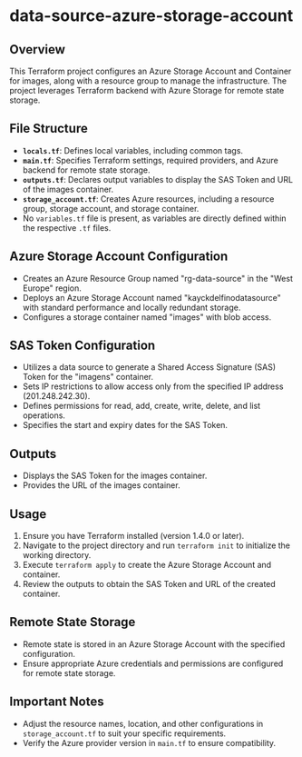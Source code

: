 # data-source-azure-storage-account

## Overview

This Terraform project configures an Azure Storage Account and Container for images, along with a resource group to manage the infrastructure. The project leverages Terraform backend with Azure Storage for remote state storage.

## File Structure

- **`locals.tf`**: Defines local variables, including common tags.
- **`main.tf`**: Specifies Terraform settings, required providers, and Azure backend for remote state storage.
- **`outputs.tf`**: Declares output variables to display the SAS Token and URL of the images container.
- **`storage_account.tf`**: Creates Azure resources, including a resource group, storage account, and storage container.
- No `variables.tf` file is present, as variables are directly defined within the respective `.tf` files.

## Azure Storage Account Configuration

- Creates an Azure Resource Group named "rg-data-source" in the "West Europe" region.
- Deploys an Azure Storage Account named "kayckdelfinodatasource" with standard performance and locally redundant storage.
- Configures a storage container named "images" with blob access.

## SAS Token Configuration

- Utilizes a data source to generate a Shared Access Signature (SAS) Token for the "imagens" container.
- Sets IP restrictions to allow access only from the specified IP address (201.248.242.30).
- Defines permissions for read, add, create, write, delete, and list operations.
- Specifies the start and expiry dates for the SAS Token.

## Outputs

- Displays the SAS Token for the images container.
- Provides the URL of the images container.

## Usage

1. Ensure you have Terraform installed (version 1.4.0 or later).
2. Navigate to the project directory and run `terraform init` to initialize the working directory.
3. Execute `terraform apply` to create the Azure Storage Account and container.
4. Review the outputs to obtain the SAS Token and URL of the created container.

## Remote State Storage

- Remote state is stored in an Azure Storage Account with the specified configuration.
- Ensure appropriate Azure credentials and permissions are configured for remote state storage.

## Important Notes

- Adjust the resource names, location, and other configurations in `storage_account.tf` to suit your specific requirements.
- Verify the Azure provider version in `main.tf` to ensure compatibility.